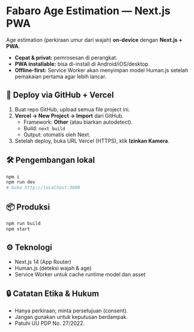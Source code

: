 # Fabaro Age Estimation — Next.js PWA

Age estimation (perkiraan umur dari wajah) **on-device** dengan **Next.js + PWA**.
- **Cepat & privat:** pemrosesan di perangkat.
- **PWA installable:** bisa di-install di Android/iOS/desktop.
- **Offline-first:** Service Worker akan menyimpan model Human.js setelah pemakaian pertama agar lebih lancar.

## 🚀 Deploy via GitHub + Vercel
1. Buat repo GitHub, upload semua file project ini.
2. **Vercel → New Project → Import** dari GitHub.
   - Framework: **Other** (atau biarkan autodetect).
   - Build: `next build`
   - Output: otomatis oleh Next.
3. Setelah deploy, buka URL Vercel (HTTPS), klik **Izinkan Kamera**.

## 🛠️ Pengembangan lokal
```bash
npm i
npm run dev
# buka http://localhost:3000
```

## 📦 Produksi
```bash
npm run build
npm start
```

## ⚙️ Teknologi
- Next.js 14 (App Router)
- Human.js (deteksi wajah & age)
- Service Worker untuk cache runtime model dan asset

## 🔒 Catatan Etika & Hukum
- Hanya perkiraan; minta persetujuan (consent).
- Jangan gunakan untuk keputusan berdampak.
- Patuhi UU PDP No. 27/2022.
